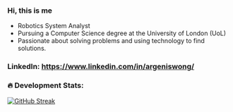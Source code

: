 ### Hi, this is me

- Robotics System Analyst
- Pursuing a Computer Science degree at the University of London (UoL)
- Passionate about solving problems and using technology to find solutions.

### LinkedIn: https://www.linkedin.com/in/argeniswong/

### :fire: Development Stats:

[![GitHub Streak](https://github-readme-streak-stats.herokuapp.com?user=Argen1sw&theme=algolia&date_format=M%20j%5B%2C%20Y%5D)](https://git.io/streak-stats)





  
